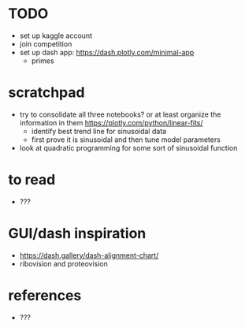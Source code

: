 # TODO
- set up kaggle account
- join competition
- set up dash app: https://dash.plotly.com/minimal-app
    - primes

# scratchpad
- try to consolidate all three notebooks? or at least organize the information in them
 https://plotly.com/python/linear-fits/
    - identify best trend line for sinusoidal data
    - first prove it is sinusoidal and then tune model parameters
- look at quadratic programming for some sort of sinusoidal function

# to read
- ???

# GUI/dash inspiration
- https://dash.gallery/dash-alignment-chart/
- ribovision and proteovision

# references
- ???